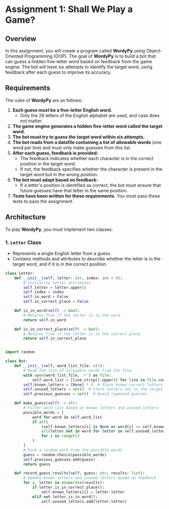 # Assignment 1: Shall We Play a Game?

## Overview
In this assignment, you will create a program called **WordyPy** using Object-Oriented Programming (OOP). The goal of **WordyPy** is to build a bot that can guess a hidden five-letter word based on feedback from the game engine. The bot will have six attempts to identify the target word, using feedback after each guess to improve its accuracy.

## Requirements

The rules of **WordyPy** are as follows:

1. **Each guess must be a five-letter English word.**
   - Only the 26 letters of the English alphabet are used, and case does not matter.
2. **The game engine generates a hidden five-letter word called the target word.**
3. **The bot must try to guess the target word within six attempts.**
4. **The bot reads from a datafile containing a list of allowable words** (one word per line) and must only make guesses from this list.
5. **After each guess, feedback is provided:**
   - The feedback indicates whether each character is in the correct position in the target word.
   - If not, the feedback specifies whether the character is present in the target word but in the wrong position.
6. **The bot must adapt based on feedback:**
   - If a letter's position is identified as correct, the bot must ensure that future guesses have that letter in the same position.
7. **Tests have been written for these requirements.** You must pass these tests to pass the assignment.

## Architecture

To play **WordyPy**, you must implement two classes:

### 1. `Letter` Class
- Represents a single English letter from a guess.
- Contains methods and attributes to describe whether the letter is in the target word, and if it is in the correct position.

```python
class Letter:
    def __init__(self, letter: str, index: int = 0):
        # Initialize letter attributes
        self.letter = letter.upper()
        self.index = index
        self.in_word = False
        self.in_correct_place = False

    def is_in_word(self) -> bool:
        # Returns True if the letter is in the word
        return self.in_word

    def is_in_correct_place(self) -> bool:
        # Returns True if the letter is in the correct place
        return self.in_correct_place


import random

class Bot:
    def __init__(self, word_list_file: str):
        # Read the list of allowable words from the file
        with open(word_list_file, 'r') as file:
            self.word_list = [line.strip().upper() for line in file.readlines()]
        self.known_letters = [None] * 5  # Store known correct letters
        self.unused_letters = set()  # Store letters not in the target word
        self.previous_guesses = set()  # Avoid repeated guesses

    def make_guess(self) -> str:
        # Filter word list based on known letters and unused letters
        possible_words = [
            word for word in self.word_list
            if all(
                (self.known_letters[i] is None or word[i] == self.known_letters[i]) and
                all(letter not in word for letter in self.unused_letters)
                for i in range(5)
            )
        ]
        # Pick a random word from the possible words
        guess = random.choice(possible_words)
        self.previous_guesses.add(guess)
        return guess

    def record_guess_results(self, guess: str, results: list):
        # Update known letters and unused letters based on feedback
        for i, letter in enumerate(results):
            if letter.is_in_correct_place():
                self.known_letters[i] = letter.letter
            elif not letter.is_in_word():
                self.unused_letters.add(letter.letter)
